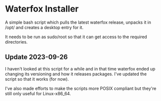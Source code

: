 # Waterfox Installer

A simple bash script which pulls the latest waterfox release, unpacks it in
/opt/ and creates a desktop entry for it.

It needs to be run as sudo/root so that it can get access to the required
directories.

## Update 2023-09-26

I haven't looked at this script for a while and in that time waterfox ended up
changing its versioning and how it releases packages. I've updated the script
so that it works (for now).

I've also made efforts to make the scripts more POSIX compliant but they're
still only useful for Linux-x86_64.
